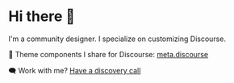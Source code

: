 # Hi there 👋

I'm a community designer. I specialize on customizing  Discourse. 

🎨 Theme components I share for Discourse: [meta.discourse](https://meta.discourse.org/search?expanded=false&q=%23theme-component%20%40nolo%20in%3Afirst)

🗨️ Work with me? [Have a discovery call](https://calendly.com/nolosb/discovery)
